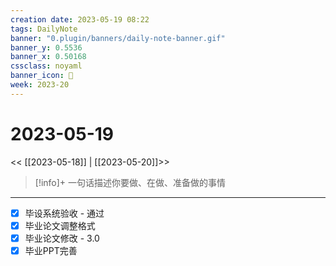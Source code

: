 ```yaml
---
creation date: 2023-05-19 08:22
tags: DailyNote
banner: "0.plugin/banners/daily-note-banner.gif"
banner_y: 0.5536
banner_x: 0.50168
cssclass: noyaml
banner_icon: 💌
week: 2023-20
---
```


# 2023-05-19

<< [[2023-05-18]] | [[2023-05-20]]>>


> [!info]+ 一句话描述你要做、在做、准备做的事情
> 

---

- [x] 毕设系统验收 - 通过
- [x] 毕业论文调整格式
- [x] 毕业论文修改 - 3.0
- [x] 毕业PPT完善